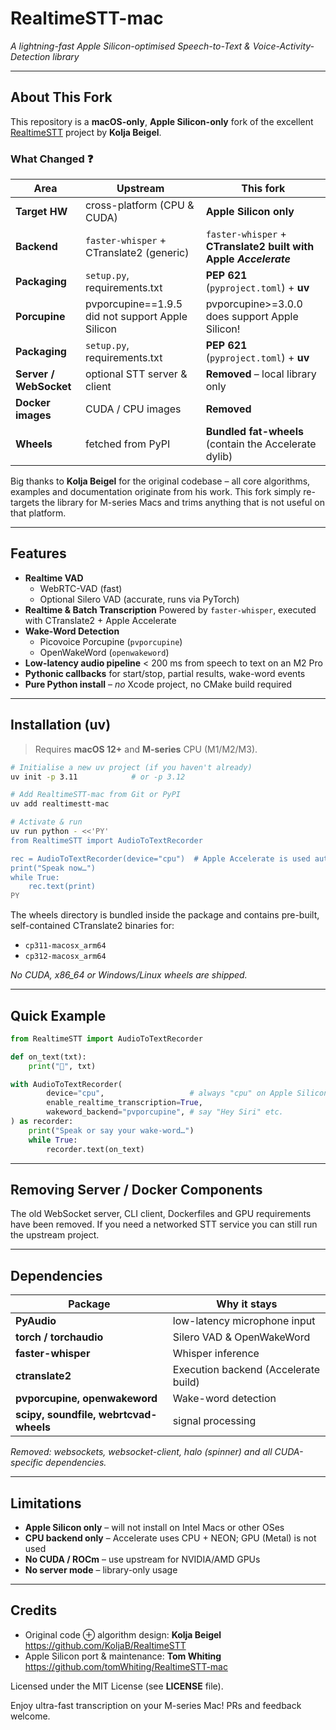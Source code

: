# RealtimeSTT-mac
_A lightning-fast Apple Silicon-optimised Speech-to-Text & Voice-Activity-Detection library_

---

## About This Fork

This repository is a **macOS-only**, **Apple Silicon-only** fork of the excellent
[RealtimeSTT](https://github.com/KoljaB/RealtimeSTT) project by **Kolja Beigel**.

### What Changed ❓

| Area | Upstream | This fork |
|------|----------|-----------|
| **Target HW** | cross-platform (CPU & CUDA) | **Apple Silicon only** |
| **Backend** | `faster-whisper` + CTranslate2 (generic) | `faster-whisper` + **CTranslate2 built with Apple _Accelerate_** |
| **Packaging** | `setup.py`, requirements.txt | **PEP 621** (`pyproject.toml`) + **uv** |
| **Porcupine** | pvporcupine==1.9.5 did not support Apple Silicon | pvporcupine>=3.0.0 does support Apple Silicon! |
| **Packaging** | `setup.py`, requirements.txt | **PEP 621** (`pyproject.toml`) + **uv** |
| **Server / WebSocket** | optional STT server & client | **Removed** – local library only |
| **Docker images** | CUDA / CPU images | **Removed** |
| **Wheels** | fetched from PyPI | **Bundled fat-wheels** (contain the Accelerate dylib) |

Big thanks to **Kolja Beigel** for the original codebase – all core algorithms,
examples and documentation originate from his work.
This fork simply re-targets the library for M-series Macs and trims anything
that is not useful on that platform.

---

## Features

* **Realtime VAD**
  * WebRTC-VAD (fast)
  * Optional Silero VAD (accurate, runs via PyTorch)
* **Realtime & Batch Transcription**
  Powered by `faster-whisper`, executed with CTranslate2 + Apple Accelerate
* **Wake-Word Detection**
  * Picovoice Porcupine (`pvporcupine`)
  * OpenWakeWord (`openwakeword`)
* **Low-latency audio pipeline**
  < 200 ms from speech to text on an M2 Pro
* **Pythonic callbacks** for start/stop, partial results, wake-word events
* **Pure Python install** – _no_ Xcode project, no CMake build required

---

## Installation (uv)

> Requires **macOS 12+** and **M-series** CPU (M1/M2/M3).

```bash
# Initialise a new uv project (if you haven't already)
uv init -p 3.11            # or -p 3.12

# Add RealtimeSTT-mac from Git or PyPI
uv add realtimestt-mac

# Activate & run
uv run python - <<'PY'
from RealtimeSTT import AudioToTextRecorder

rec = AudioToTextRecorder(device="cpu")  # Apple Accelerate is used automatically
print("Speak now…")
while True:
    rec.text(print)
PY
```

The wheels directory is bundled inside the package and contains pre-built,
self-contained CTranslate2 binaries for:

- `cp311-macosx_arm64`
- `cp312-macosx_arm64`

_No CUDA, x86_64 or Windows/Linux wheels are shipped._

---

## Quick Example

```python
from RealtimeSTT import AudioToTextRecorder

def on_text(txt):
    print("📝", txt)

with AudioToTextRecorder(
        device="cpu",                   # always "cpu" on Apple Silicon
        enable_realtime_transcription=True,
        wakeword_backend="pvporcupine", # say "Hey Siri" etc.
) as recorder:
    print("Speak or say your wake-word…")
    while True:
        recorder.text(on_text)
```

---

## Removing Server / Docker Components

The old WebSocket server, CLI client, Dockerfiles and GPU requirements have
been removed.  If you need a networked STT service you can still run the
upstream project.

---

## Dependencies

| Package | Why it stays |
|---------|--------------|
| **PyAudio** | low-latency microphone input |
| **torch / torchaudio** | Silero VAD & OpenWakeWord |
| **faster-whisper** | Whisper inference |
| **ctranslate2** | Execution backend (Accelerate build) |
| **pvporcupine, openwakeword** | Wake-word detection |
| **scipy, soundfile, webrtcvad-wheels** | signal processing |

_Removed: websockets, websocket-client, halo (spinner) and all CUDA-specific
dependencies._

---

## Limitations

* **Apple Silicon only** – will not install on Intel Macs or other OSes
* **CPU backend only** – Accelerate uses CPU + NEON; GPU (Metal) is not used
* **No CUDA / ROCm** – use upstream for NVIDIA/AMD GPUs
* **No server mode** – library-only usage

---

## Credits

* Original code ⊕ algorithm design: **Kolja Beigel**
  <https://github.com/KoljaB/RealtimeSTT>
* Apple Silicon port & maintenance: **Tom Whiting**
  <https://github.com/tomWhiting/RealtimeSTT-mac>

Licensed under the MIT License (see **LICENSE** file).

Enjoy ultra-fast transcription on your M-series Mac!
PRs and feedback welcome.
